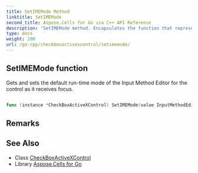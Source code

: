 ```yaml
---
title: SetIMEMode Method 
linktitle: SetIMEMode
second_title: Aspose.Cells for Go via C++ API Reference
description: 'SetIMEMode method. Encapsulates the function that represents setimemode in Go.'
type: docs
weight: 200
url: /go-cpp/checkboxactivexcontrol/setimemode/
---
```


## SetIMEMode function

Gets and sets the default run-time mode of the Input Method Editor for the control as it receives focus.

```go

func (instance *CheckBoxActiveXControl) SetIMEMode(value InputMethodEditorMode)  error

```

## Remarks


## See Also

* Class [CheckBoxActiveXControl](../)
* Library [Aspose.Cells for Go](../../)
